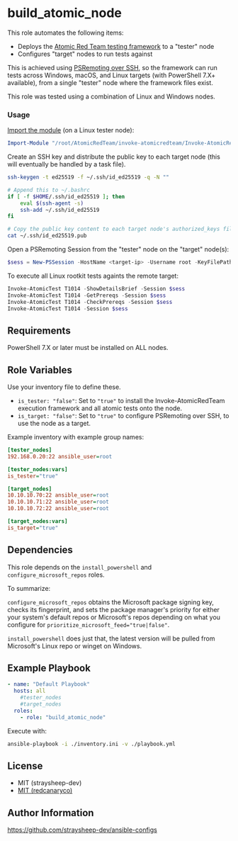 build_atomic_node
=========

This role automates the following items:

- Deploys the [Atomic Red Team testing framework](https://github.com/redcanaryco/invoke-atomicredteam/wiki) to a "tester" node
- Configures "target" nodes to run tests against

This is achieved using [PSRemoting over SSH](https://github.com/redcanaryco/invoke-atomicredteam/wiki/Execute-Atomic-Tests-(Remote)#configure-powershell-remoting-over-ssh), so the framework can run tests across Windows, macOS, and Linux targets (with PowerShell 7.X+ available), from a single "tester" node where the framework files exist.

This role was tested using a combination of Linux and Windows nodes.

### Usage

[Import the module](https://github.com/redcanaryco/invoke-atomicredteam/wiki/Import-the-Module#import-the-module) (on a Linux tester node):

```powershell
Import-Module "/root/AtomicRedTeam/invoke-atomicredteam/Invoke-AtomicRedTeam.psd1" -Force
```

Create an SSH key and distribute the public key to each target node (this will eventually be handled by a task file).

```bash
ssh-keygen -t ed25519 -f ~/.ssh/id_ed25519 -q -N ""

# Append this to ~/.bashrc
if [ -f $HOME/.ssh/id_ed25519 ]; then
    eval $(ssh-agent -s)
    ssh-add ~/.ssh/id_ed25519
fi

# Copy the public key content to each target node's authorized_keys file
cat ~/.ssh/id_ed25519.pub
```

Open a PSRemoting Session from the "tester" node on the "target" node(s):

```powershell
$sess = New-PSSession -HostName <target-ip> -Username root -KeyFilePath ~/.ssh/id_ed25519
```

To execute all Linux rootkit tests againts the remote target:

```powershell
Invoke-AtomicTest T1014 -ShowDetailsBrief -Session $sess
Invoke-AtomicTest T1014 -GetPrereqs -Session $sess
Invoke-AtomicTest T1014 -CheckPrereqs -Session $sess
Invoke-AtomicTest T1014 -Session $sess
```

Requirements
------------

PowerShell 7.X or later must be installed on ALL nodes.

Role Variables
--------------

Use your inventory file to define these.

- `is_tester: "false"`: Set to `"true"` to install the Invoke-AtomicRedTeam execution framework and all atomic tests onto the node.
- `is_target: "false"`: Set to `"true"` to configure PSRemoting over SSH, to use the node as a target.

Example inventory with example group names:

```ini
[tester_nodes]
192.168.0.20:22 ansible_user=root

[tester_nodes:vars]
is_tester="true"

[target_nodes]
10.10.10.70:22 ansible_user=root
10.10.10.71:22 ansible_user=root
10.10.10.72:22 ansible_user=root

[target_nodes:vars]
is_target="true"
```

Dependencies
------------

This role depends on the `install_powershell` and `configure_microsoft_repos` roles.

To summarize:

`configure_microsoft_repos` obtains the Microsoft package signing key, checks its fingerprint, and sets the package manager's priority for either your system's default repos or Microsoft's repos depending on what you configure for `prioritize_microsoft_feed="true|false"`.

`install_powershell` does just that, the latest version will be pulled from Microsoft's Linux repo or winget on Windows.

Example Playbook
----------------

```yml
- name: "Default Playbook"
  hosts: all
    #tester_nodes
    #target_nodes
  roles:
    - role: "build_atomic_node"
```

Execute with:

```bash
ansible-playbook -i ./inventory.ini -v ./playbook.yml
```

License
-------

- MIT (straysheep-dev)
- [MIT (redcanaryco)](https://github.com/redcanaryco/invoke-atomicredteam/blob/master/LICENSE.txt)

Author Information
------------------

https://github.com/straysheep-dev/ansible-configs